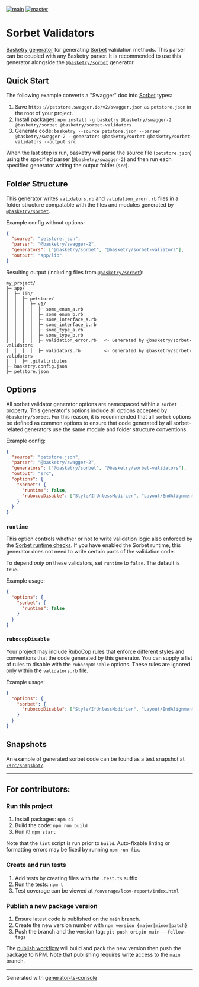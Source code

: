 [![main](https://github.com/basketry/sorbet-validators/workflows/build/badge.svg?branch=main&event=push)](https://github.com/basketry/sorbet-validators/actions?query=workflow%3Abuild+branch%3Amain+event%3Apush)
[![master](https://img.shields.io/npm/v/@basketry/sorbet-validators)](https://www.npmjs.com/package/@basketry/sorbet-validators)

# Sorbet Validators

[Basketry generator](https://github.com/basketry) for generating [Sorbet](https://sorbet.org/) validation methods. This parser can be coupled with any Basketry parser. It is recommended to use this generator alongside the [`@basketry/sorbet`](https://github.com/basketry/sorbet) generator.

## Quick Start

The following example converts a "Swagger" doc into [Sorbet](https://sorbet.org/) types:

1. Save `https://petstore.swagger.io/v2/swagger.json` as `petstore.json` in the root of your project.
1. Install packages: `npm install -g basketry @basketry/swagger-2 @basketry/sorbet @basketry/sorbet-validators`
1. Generate code: `basketry --source petstore.json --parser @basketry/swagger-2 --generators @basketry/sorbet @basketry/sorbet-validators --output src`

When the last step is run, basketry will parse the source file (`petstore.json`) using the specified parser (`@basketry/swagger-2`) and then run each specified generator writing the output folder (`src`).

## Folder Structure

This generator writes `validators.rb` and `validation_erorr.rb` files in a folder structure compatable with the files and modules generated by [`@basketry/sorbet`](https://github.com/basketry/sorbet#folder-structure).

Example config without options:

```json
{
  "source": "petstore.json",
  "parser": "@basketry/swagger-2",
  "generators": ["@basketry/sorbet", "@basketry/sorbet-valiators"],
  "output": "app/lib"
}
```

Resulting output (including files from [`@basketry/sorbet`](https://github.com/basketry/sorbet)):

```
my_project/
├─ app/
│  ├─ lib/
│  │  ├─ petstore/
│  │  │  ├─ v1/
│  │  │  │  ├─ some_enum_a.rb
│  │  │  │  ├─ some_enum_b.rb
│  │  │  │  ├─ some_interface_a.rb
│  │  │  │  ├─ some_interface_b.rb
│  │  │  │  ├─ some_type_a.rb
│  │  │  │  ├─ some_type_b.rb
│  │  │  │  ├─ validation_error.rb   <- Generated by @basketry/sorbet-validators
│  │  │  │  ├─ validators.rb         <- Generated by @basketry/sorbet-validators
│  │  ├─ .gitattributes
├─ basketry.config.json
├─ petstore.json
```

## Options

All sorbet validator generator options are namespaced within a `sorbet` property. This generator's options include all options accepted by `@basketry/sorbet`. For this reason, it is recommended that all `sorbet` options be defined as common options to ensure that code generated by all sorbet-related generators use the same module and folder structure conventions.

Example config:

```json
{
  "source": "petstore.json",
  "parser": "@basketry/swagger-2",
  "generators": ["@basketry/sorbet", "@basketry/sorbet-validators"],
  "output": "src",
  "options": {
    "sorbet": {
      "runtime": false,
      "rubocopDisable": ["Style/IfUnlessModifier", "Layout/EndAlignment"]
    }
  }
}
```

### `runtime`

This option controls whether or not to write validation logic also enforced by the [Sorbet runtime checks](https://sorbet.org/docs/runtime). If you have enabled the Sorbet runtime, this generator does not need to write certain parts of the validation code.

To depend _only_ on these validators, set `runtime` to `false`. The default is `true`.

Example usage:

```json
{
  "options": {
    "sorbet": {
      "runtime": false
    }
  }
}
```

### `rubocopDisable`

Your project may include RuboCop rules that enforce different styles and conventions that the code generated by this generator. You can supply a list of rules to disable with the `rubocopDisable` options. These rules are ignored only within the `validators.rb` file.

Example usage:

```json
{
  "options": {
    "sorbet": {
      "rubocopDisable": ["Style/IfUnlessModifier", "Layout/EndAlignment"]
    }
  }
}
```

## Snapshots

An example of generated sorbet code can be found as a test snapshot at [`/src/snapshot/`](./src/snapshot/).

---

## For contributors:

### Run this project

1.  Install packages: `npm ci`
1.  Build the code: `npm run build`
1.  Run it! `npm start`

Note that the `lint` script is run prior to `build`. Auto-fixable linting or formatting errors may be fixed by running `npm run fix`.

### Create and run tests

1.  Add tests by creating files with the `.test.ts` suffix
1.  Run the tests: `npm t`
1.  Test coverage can be viewed at `/coverage/lcov-report/index.html`

### Publish a new package version

1. Ensure latest code is published on the `main` branch.
1. Create the new version number with `npm version {major|minor|patch}`
1. Push the branch and the version tag: `git push origin main --follow-tags`

The [publish workflow](https://github.com/basketry/sorbet-validators/actions/workflows/publish.yml) will build and pack the new version then push the package to NPM. Note that publishing requires write access to the `main` branch.

---

Generated with [generator-ts-console](https://www.npmjs.com/package/generator-ts-console)
